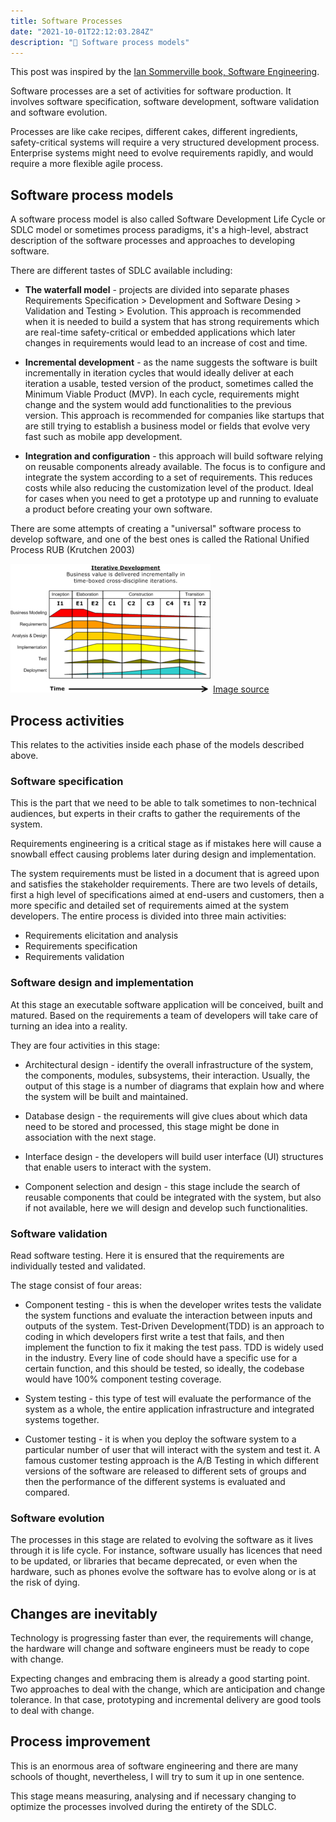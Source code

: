 ```yaml
---
title: Software Processes
date: "2021-10-01T22:12:03.284Z"
description: "🧐 Software process models"
---
```


This post was inspired by the [Ian Sommerville book, Software Engineering](https://www.amazon.com/Software-Engineering-10th-Ian-Sommerville/dp/0133943038).

Software processes are a set of activities for software production. It involves software specification, software development, software validation and software evolution.

Processes are like cake recipes, different cakes, different ingredients, safety-critical systems will require a very structured development process. Enterprise systems might need to evolve requirements rapidly, and would require a more flexible agile process. 

## Software process models

A software process model is also called Software Development Life Cycle or SDLC model or sometimes process paradigms, it's a high-level, abstract description of the software processes and approaches to developing software. 

There are different tastes of SDLC available including:

* **The waterfall model** -  projects are divided into separate phases Requirements Specification > Development and Software Desing > Validation and Testing > Evolution. This approach is recommended when it is needed to build a system that has strong requirements which are real-time safety-critical or embedded applications which later changes in requirements would lead to an increase of cost and time. 

* **Incremental development** - as the name suggests the software is built incrementally in iteration cycles that would ideally deliver at each iteration a usable, tested version of the product, sometimes called the Minimum Viable Product (MVP). In each cycle, requirements might change and the system would add functionalities to the previous version. This approach is recommended for companies like startups that are still trying to establish a business model or fields that evolve very fast such as mobile app development. 

* **Integration and configuration** - this approach will build software relying on reusable components already available. The focus is to configure and integrate the system according to a set of requirements. This reduces costs while also reducing the customization level of the product. Ideal for cases when you need to get a prototype up and running to evaluate a product before creating your own software. 

There are some attempts of creating a "universal" software process to develop software, and one of the best ones is called the Rational Unified Process RUB (Krutchen 2003)

![RUP](./rup.png "RUP")
[Image source](https://www.google.com/url?sa=i&url=https%3A%2F%2Fen.wikipedia.org%2Fwiki%2FRational_Unified_Process&psig=AOvVaw1Mg7VQyikW-ut__JPlZnFu&ust=1635676468569000&source=images&cd=vfe&ved=0CAsQjRxqFwoTCLjwkuv38fMCFQAAAAAdAAAAABAD)

## Process activities

This relates to the activities inside each phase of the models described above.

### Software specification

This is the part that we need to be able to talk sometimes to non-technical audiences, but experts in their crafts to gather the requirements of the system.

Requirements engineering is a critical stage as if mistakes here will cause a snowball effect causing problems later during design and implementation. 

The system requirements must be listed in a document that is agreed upon and satisfies the stakeholder requirements. There are two levels of details, first a high level of specifications aimed at end-users and customers, then a more specific and detailed set of requirements aimed at the system developers. The entire process is divided into three main activities:
* Requirements elicitation and analysis
* Requirements specification
* Requirements validation

### Software design and implementation

At this stage an executable software application will be conceived, built and matured. Based on the requirements a team of developers will take care of turning an idea into a reality. 

They are four activities in this stage:

* Architectural design - identify the overall infrastructure of the system, the components, modules, subsystems, their interaction. Usually, the output of this stage is a number of diagrams that explain how and where the system will be built and maintained.

* Database design - the requirements will give clues about which data need to be stored and processed, this stage might be done in association with the next stage. 

* Interface design - the developers will build user interface (UI) structures that enable users to interact with the system.

* Component selection and design - this stage include the search of reusable components that could be integrated with the system, but also if not available, here we will design and develop such functionalities.


### Software validation

Read software testing. Here it is ensured that the requirements are individually tested and validated. 

The stage consist of four areas:

* Component testing - this is when the developer writes tests the validate the system functions and evaluate the interaction between inputs and outputs of the system. Test-Driven Development(TDD) is an approach to coding in which developers first write a test that fails, and then implement the function to fix it making the test pass. TDD is widely used in the industry. Every line of code should have a specific use for a certain function, and this should be tested, so ideally, the codebase would have 100% component testing coverage. 

* System testing - this type of test will evaluate the performance of the system as a whole, the entire application infrastructure and integrated systems together. 

* Customer testing - it is when you deploy the software system to a particular number of user that will interact with the system and test it. A famous customer testing approach is the A/B Testing in which different versions of the software are released to different sets of groups and then the performance of the different systems is evaluated and compared. 

### Software evolution

The processes in this stage are related to evolving the software as it lives through it is life cycle. For instance, software usually has licences that need to be updated, or libraries that became deprecated, or even when the hardware, such as phones evolve the software has to evolve along or is at the risk of dying. 

## Changes are inevitably

Technology is progressing faster than ever, the requirements will change, the hardware will change and software engineers must be ready to cope with change. 

Expecting changes and embracing them is already a good starting point. Two approaches to deal with the change, which are anticipation and change tolerance. In that case, prototyping and incremental delivery are good tools to deal with change.

## Process improvement

This is an enormous area of software engineering and there are many schools of thought, nevertheless, I will try to sum it up in one sentence. 

This stage means measuring, analysing and if necessary changing to optimize the processes involved during the entirety of the SDLC. 